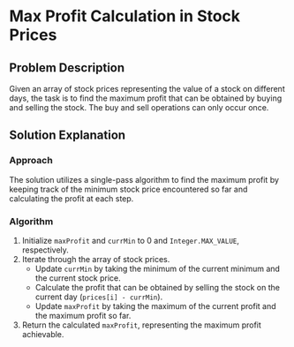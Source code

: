 # Max Profit Calculation in Stock Prices

## Problem Description
Given an array of stock prices representing the value of a stock on different days, the task is to find the maximum profit that can be obtained by buying and selling the stock. The buy and sell operations can only occur once.

## Solution Explanation

### Approach
The solution utilizes a single-pass algorithm to find the maximum profit by keeping track of the minimum stock price encountered so far and calculating the profit at each step.

### Algorithm
1. Initialize `maxProfit` and `currMin` to 0 and `Integer.MAX_VALUE`, respectively.
2. Iterate through the array of stock prices.
   - Update `currMin` by taking the minimum of the current minimum and the current stock price.
   - Calculate the profit that can be obtained by selling the stock on the current day (`prices[i] - currMin`).
   - Update `maxProfit` by taking the maximum of the current profit and the maximum profit so far.
3. Return the calculated `maxProfit`, representing the maximum profit achievable.